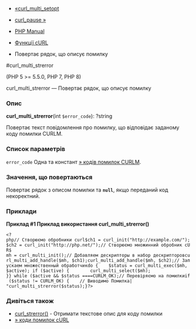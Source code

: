 - [«curl_multi_setopt](function.curl-multi-setopt.md)
- [curl_pause »](function.curl-pause.md)

- [PHP Manual](index.md)
- [Функції cURL](ref.curl.md)
- Повертає рядок, що описує помилку

#curl_multi_strerror

(PHP 5 \>= 5.5.0, PHP 7, PHP 8)

curl_multi_strerror — Повертає рядок, що описує помилку

### Опис

**curl_multi_strerror**(int `$error_code`): ?string

Повертає текст повідомлення про помилку, що відповідає заданому коду
помилки CURLM.

### Список параметрів

`error_code`
Одна та констант [» кодів помилок CURLM](http://curl.haxx.se/libcurl/c/libcurl-errors.md).

### Значення, що повертаються

Повертає рядок з описом помилки та **`null`**, якщо переданий код
некоректний.

### Приклади

**Приклад #1 Приклад використання **curl_multi_strerror()****

` <?php// Створюємо обробники curl$ch1 = curl_init("http://example.com/");$ch2 = curl_init("http://php.net/");// Створюємо множинний обробник cUR$ mh = curl_multi_init();// Добавляем дескрипторы в набор дескрипторовcurl_multi_add_handle($mh, $ch1);curl_multi_add_handle($mh, $ch2);// Запускаем множественный обработчикdo {    $status = curl_multi_exec($mh, $active); if ($active) {        curl_multi_select($mh); }} while ($active && $status ====CURLM_OK);// Перевіряємо на помилкиif ($status != CURLM_OK) {    // Виводимо Помилка|
"curl_multi_strerror($status);}?> `

### Дивіться також

- [curl_strerror()](function.curl-strerror.md) - Отримати текстове
опис для коду помилки
- [» коди помилок cURL](http://curl.haxx.se/libcurl/c/libcurl-errors.md)
